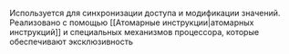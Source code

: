 Используется для синхронизации доступа и модификации значений. Реализовано с помощью [[Атомарные инструкции|атомарных инструкций]] и специальных механизмов процессора, которые обеспечивают эксклюзивность
